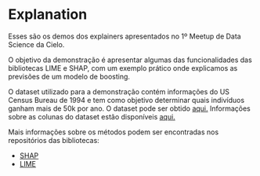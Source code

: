 # Explanation

Esses são os demos dos explainers apresentados no 1º Meetup de Data Science da Cielo.

O objetivo da demonstração é apresentar algumas das funcionalidades das bibliotecas LIME e SHAP, com um exemplo prático onde explicamos as previsões de um modelo de boosting.

O dataset utilizado para a demonstração contém informações do US Census Bureau de 1994 e tem como objetivo determinar quais indivíduos ganham mais de 50k por ano. 
O dataset pode ser obtido <a href="http://archive.ics.uci.edu/ml/machine-learning-databases/adult/adult.data">aqui.</a>
Informações sobre as colunas do dataset estão disponíveis <a href="https://www.kaggle.com/uciml/adult-census-income">aqui.</a>

Mais informações sobre os métodos podem ser encontradas nos repositórios das bibliotecas:
<ul>
  <li><a href="https://shap.readthedocs.io/en/latest/">SHAP</a></li>
  <li><a href="https://github.com/marcotcr/lime">LIME</a></li>
</ul>

